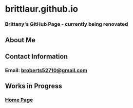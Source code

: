 # brittlaur.github.io

### Brittany's GitHub Page - currently being renovated

## About Me

## Contact Information
### Email: broberts52710@gmail.com

## Works in Progress
### <a href="https://github.com/brittlaur/brittlaur.github.io">Home Page</a>
